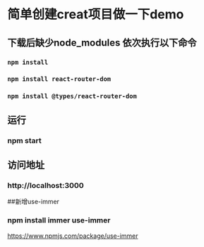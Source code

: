 # 简单创建creat项目做一下demo


## 下载后缺少node_modules 依次执行以下命令


### `npm install`


### `npm install react-router-dom`


### `npm install @types/react-router-dom`

## 运行

### npm start

## 访问地址

### http://localhost:3000 

##新增use-immer

### npm install immer use-immer

https://www.npmjs.com/package/use-immer
